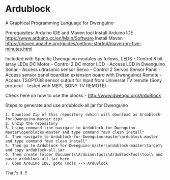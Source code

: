 # Ardublock
A Graphical Programming Language for Dwenguino

Prerequisites: Arduino IDE and Maven tool 
	Install Arduino IDE https://www.arduino.cc/en/Main/Software
	Install Maven https://maven.apache.org/guides/getting-started/maven-in-five-minutes.html

Included with Specific Dwenguino modules as follows,
	LEDS -  Control 8 bit array LEDs 
	DC Motor - Control 2 DC motor
	LCD - Access LCD in Dwenguino
	Sonar - Access ultrasonic sensor
	Servo - Control 2 Servos 
	Sensor Panel - Access sensor panel board(an extension board with Dwenguino)
	Remote - Access TSOP1738 sensor output for Input from Universal TV remote (Sony protocol - tested with MEPL SONY TV REMOTE)

Check here on how to use the blocks - http://www.dwengo.org/ArduBlock

Steps to generate and use ardublock-all.jar for Dwenguino

	1. Download Zip of this repository (which will download as Ardublock-for-Dwenguino-master.zip)
	2. Unzip the repository
	3. Using command line navigate to Ardublock-for-Dwenguino-master\openblocks-master and type command "mvn clean install"
	4. Then navigate to Ardublock-for-Dwenguino-master\ardublock-master and type command "mvn clean install"
	5. Then go to Ardublock-for-Dwenguino-master\ardublock-master\target\ and copy ardublock-all.jar
	6. Then create folder Documents\Arduino\tools\ArduBlockTool\tool\ and paste ardublock-all.jar here.
	7. Open Arduino IDE, goto Tools --> ArduBlock

That's it..!!
